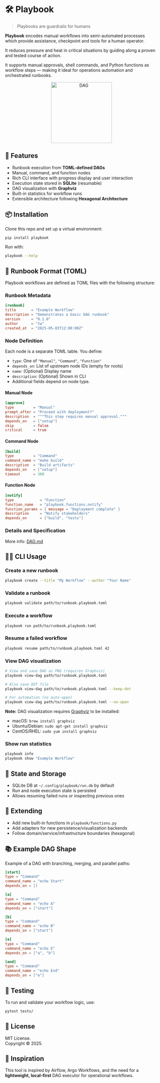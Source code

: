 # 🛠️ Playbook

> Playbooks are guardrails for humans

**Playbook** encodes manual workflows into semi-automated processes which provide assistance, checkpoint and tools for a human operator.

It reduces pressure and heat in critical situations by guiding along a proven and tested course of action.

It supports manual approvals, shell commands, and Python functions as workflow steps — making it ideal for operations automation and orchestrated runbooks.

<p align="center">
  <img src="doc/dag.png" alt="DAG" width="200"/>
</p>


## 🚀 Features

- Runbook execution from **TOML-defined DAGs**
- Manual, command, and function nodes
- Rich CLI interface with progress display and user interaction
- Execution state stored in **SQLite** (resumable)
- DAG visualization with **Graphviz**
- Built-in statistics for workflow runs
- Extensible architecture following **Hexagonal Architecture**


## 📦 Installation

Clone this repo and set up a virtual environment:

```bash
pip install playbook
```

Run with:

```bash
playbook --help
```


## 📝 Runbook Format (TOML)

Playbook workflows are defined as TOML files with the following structure:

### Runbook Metadata

```toml
[runbook]
title       = "Example Workflow"
description = "Demonstrates a basic DAG runbook"
version     = "0.1.0"
author      = "tw"
created_at  = "2025-05-03T12:00:00Z"
```

### Node Definition

Each node is a separate TOML table. You define:

- `type`: One of `"Manual"`, `"Command"`, `"Function"`
- `depends_on`: List of upstream node IDs (empty for roots)
- `name`: (Optional) Display name
- `description`: (Optional) Shown in CLI
- Additional fields depend on node type.

#### Manual Node

```toml
[approve]
type         = "Manual"
prompt_after = "Proceed with deployment?"
description  = """This step requires manual approval."""
depends_on   = ["setup"]
skip         = false
critical     = true
```

#### Command Node

```toml
[build]
type         = "Command"
command_name = "make build"
description  = "Build artifacts"
depends_on   = ["setup"]
timeout      = 300
```

#### Function Node

```toml
[notify]
type            = "Function"
function_name   = "playbook.functions.notify"
function_params = { message = "Deployment complete" }
description     = "Notify stakeholders"
depends_on      = ["build", "tests"]
```

### Details and Specification
More info: [DAG.md](doc/DAG.md)


## 🧑‍💻 CLI Usage

### Create a new runbook

```bash
playbook create --title "My Workflow" --author "Your Name"
```

### Validate a runbook

```bash
playbook validate path/to/runbook.playbook.toml
```

### Execute a workflow

```bash
playbook run path/to/runbook.playbook.toml
```

### Resume a failed workflow

```bash
playbook resume path/to/runbook.playbook.toml 42
```

### View DAG visualization

```bash
# View and save DAG as PNG (requires Graphviz)
playbook view-dag path/to/runbook.playbook.toml

# Also save DOT file
playbook view-dag path/to/runbook.playbook.toml --keep-dot

# For automation (no auto-open)
playbook view-dag path/to/runbook.playbook.toml --no-open
```

**Note:** DAG visualization requires [Graphviz](https://graphviz.org/download/) to be installed:
- macOS: `brew install graphviz`
- Ubuntu/Debian: `sudo apt-get install graphviz`
- CentOS/RHEL: `sudo yum install graphviz`

### Show run statistics

```bash
playbook info
playbook show "Example Workflow"
```


## 📂 State and Storage

- SQLite DB at `~/.config/playbook/run.db` by default
- Run and node execution state is persisted
- Allows resuming failed runs or inspecting previous ones


## 🧩 Extending

- Add new built-in functions in `playbook/functions.py`
- Add adapters for new persistence/visualization backends
- Follow domain/service/infrastructure boundaries (hexagonal)


## 📚 Example DAG Shape

Example of a DAG with branching, merging, and parallel paths:

```toml
[start]
type = "Command"
command_name = "echo Start"
depends_on = []

[a]
type = "Command"
command_name = "echo A"
depends_on = ["start"]

[b]
type = "Command"
command_name = "echo B"
depends_on = ["start"]

[e]
type = "Command"
command_name = "echo E"
depends_on = ["a", "b"]

[end]
type = "Command"
command_name = "echo End"
depends_on = ["e"]
```


## 🧪 Testing

To run and validate your workflow logic, use:

```bash
pytest tests/
```


## 📖 License

MIT License.  
Copyright © 2025.


## 🧠 Inspiration

This tool is inspired by Airflow, Argo Workflows, and the need for a **lightweight, local-first** DAG executor for operational workflows.
